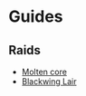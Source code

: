 # Guides

## Raids

* [Molten core](molten-core/molten-core.md)
* [Blackwing Lair](blackwing-lair/blackwing-lair.md)
